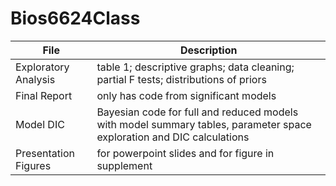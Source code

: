# Bios6624Class


File | Description
---|---------------------------------------------------------------------
Exploratory Analysis | table 1; descriptive graphs; data cleaning; partial F tests; distributions of priors
Final Report | only has code from significant models
Model DIC | Bayesian code for full and reduced models with model summary tables, parameter space exploration and DIC calculations
Presentation Figures | for powerpoint slides and for figure in supplement
